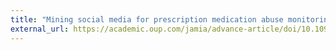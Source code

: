 ```yaml
---
title: "Mining social media for prescription medication abuse monitoring: a review and proposal for a data-centric framework"
external_url: https://academic.oup.com/jamia/advance-article/doi/10.1093/jamia/ocz162/5581276
---
```

<Link to publication>
